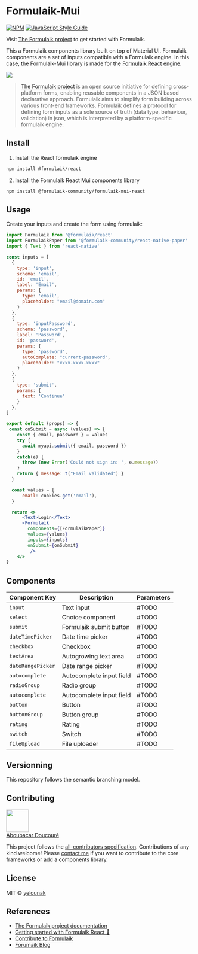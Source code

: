 # Formulaik-Mui

[![NPM](https://img.shields.io/npm/v/@formulaik-community/react-mui.svg)](https://www.npmjs.com/package/formulaik-mui) [![JavaScript Style Guide](https://img.shields.io/badge/code_style-standard-brightgreen.svg)](https://standardjs.com)

Visit [The Formulaik project](https://formulaik-core.github.io/documentation/) to get started with Formulaik.

This a Formulaik components library built on top of Material UI.
Formulaik components are a set of inputs compatible with a Formulaik engine.
In this case, the Formulaik-Mui library is made for the [Formulaik React engine](https://github.com/formulaik-core/react).

![](https://formulaik-core.github.io/documentation/img/icon_xs.svg)

> [The Formulaik project](https://formulaik-core.github.io/documentation/) is an open source initiative for defining cross-platform forms, enabling reusable components in a JSON based declarative approach. Formulaik aims to simplify form building across various front-end frameworks. Formulaik defines a protocol for defining form inputs as a sole source of truth (data type, behaviour, validation) in json, which is interpreted by a platform-specific formulaik engine.

## Install

1. Install the React formulaik engine

```bash
npm install @formulaik/react
```

2. Install the Formulaik React Mui components library

```bash
npm install @formulaik-community/formulaik-mui-react
```

## Usage

Create your inputs and create the form using formulaik:

```jsx
import Formulaik from '@formulaik/react'
import FormulaikPaper from '@formulaik-community/react-native-paper'
import { Text } from 'react-native'

const inputs = [
  {
    type: 'input',
    schema: 'email',
    id: 'email',
    label: 'Email',
    params: {
      type: 'email',
      placeholder: "email@domain.com"
    }
  },
  {
    type: 'inputPassword',
    schema: 'password',
    label: 'Password',
    id: 'password',
    params: {
      type: 'password',
      autoComplete: "current-password",
      placeholder: "xxxx-xxxx-xxxx"
    }
  },
  {
    type: 'submit',
    params: {
      text: 'Continue'
    }
  },
]

export default (props) => {
 const onSubmit = async (values) => {
    const { email, password } = values
    try {
      await myapi.submit({ email, password })
    }
    catch(e) {
      throw (new Error('Could not sign in: ', e.message))
    }
    return { message: t("Email validated") }
  }

  const values = {
      email: cookies.get('email'),
  }

  return <>
      <Text>Login</Text>
      <Formulaik
        components={[FormulaikPaper]}
        values={values}
        inputs={inputs}
        onSubmit={onSubmit}
         />
    </>
}
```

## Components

| Component Key     | Description              | Parameters |
| ------------------- | -------------------------- | ------------ |
| `input`           | Text input               | #TODO      |
| `select`          | Choice component         | #TODO      |
| `submit`          | Formulaik submit button  | #TODO      |
| `dateTimePicker`  | Date time picker         | #TODO      |
| `checkbox`        | Checkbox                 | #TODO      |
| `textArea`        | Autogrowing text area    | #TODO      |
| `dateRangePicker` | Date range picker        | #TODO      |
| `autocomplete`    | Autocomplete input field | #TODO      |
| `radioGroup`      | Radio group              | #TODO      |
| `autocomplete`    | Autocomplete input field | #TODO      |
| `button`          | Button                   | #TODO      |
| `buttonGroup`     | Button group             | #TODO      |
| `rating`          | Rating                   | #TODO      |
| `switch`          | Switch                   | #TODO      |
| `fileUpload`      | File uploader            | #TODO      |

## Versionning

This repository follows the semantic branching model.

## Contributing
[<img src="https://github.com/adoucoure.png" width="60px;"/>
<br />
<sub>
<a href="https://github.com/adoucoure">Aboubacar Doucouré</a>
</sub>](https://adoucoure.com/formulaik)

This project follows the [all-contributors specification](https://github.com/all-contributors/all-contributors). Contributions of any kind welcome!
Please [contact me](https://adoucoure.com/contact) if you want to contribute to the core frameworks or add a components library.


## License

MIT © [yelounak](https://github.com/yelounak)

## References

- [The Formulaik project documentation](https://formulaik-core.github.io/documentation/)
- [Getting started with Formulaik React 🚀](https://formulaik-core.github.io/documentation/docs/next/gettingstarted/react/installation)
- [Contribute to Formulaik](https://formulaik-core.github.io/documentation/docs/next/contributing)
- [Forumaik Blog](https://adoucoure.com/formulaik)
